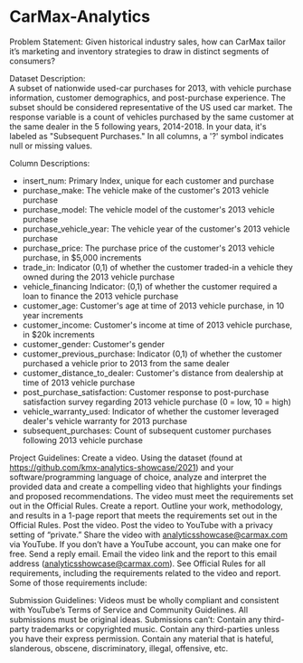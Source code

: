 # CarMax-Analytics

Problem Statement:
Given historical industry sales, how can CarMax tailor it’s marketing and inventory strategies to draw in distinct segments of consumers?

Dataset Description:		
A subset of nationwide used-car purchases for 2013, with vehicle purchase information, customer demographics, and post-purchase experience. The subset should be considered representative of the US used car market. The response variable is a count of vehicles purchased by the same customer at the same dealer in the 5 following years, 2014-2018. In your data, it's labeled as "Subsequent Purchases." In all columns, a '?' symbol indicates null or missing values.		

Column Descriptions:
- insert_num: Primary Index, unique for each customer and purchase	
- purchase_make: The vehicle make of the customer's 2013 vehicle purchase
- purchase_model: The vehicle model of the customer's 2013 vehicle purchase
- purchase_vehicle_year: The vehicle year of the customer's 2013 vehicle purchase
- purchase_price: The purchase price of the customer's 2013 vehicle purchase, in $5,000 increments
- trade_in: Indicator (0,1) of whether the customer traded-in a vehicle they owned during the 2013 vehicle purchase
- vehicle_financing	Indicator: (0,1) of whether the customer required a loan to finance the 2013 vehicle purchase
- customer_age: Customer's age at time of 2013 vehicle purchase, in 10 year increments
- customer_income: Customer's income at time of 2013 vehicle purchase, in $20k increments
- customer_gender: Customer's gender	
- customer_previous_purchase: Indicator (0,1) of whether the customer purchased a vehicle prior to 2013 from the same dealer
- customer_distance_to_dealer: Customer's distance from dealership at time of 2013 vehicle purchase
- post_purchase_satisfaction:	Customer response to post-purchase satisfaction survey regarding 2013 vehicle purchase (0 = low, 10 = high)
- vehicle_warranty_used: Indicator of whether the customer leveraged dealer's vehicle warranty for 2013 purchase
- subsequent_purchases: Count of subsequent customer purchases following 2013 vehicle purchase

Project Guidelines:
Create a video. Using the dataset (found at https://github.com/kmx-analytics-showcase/2021) and your software/programming language of choice, analyze and interpret the provided data and create a compelling video that highlights your findings and proposed recommendations. The video must meet the requirements set out in the Official Rules.
Create a report. Outline your work, methodology, and results in a 1-page report that meets the requirements set out in the Official Rules.
Post the video. Post the video to YouTube with a privacy setting of “private.” Share the video with analyticsshowcase@carmax.com via YouTube. If you don’t have a YouTube account, you can make one for free. Send a reply email. Email the video link and the report to this email address (analyticsshowcase@carmax.com).
See Official Rules for all requirements, including the requirements related to the video and report. Some of those requirements include:

Submission Guidelines: 
Videos must be wholly compliant and consistent with YouTube’s Terms of Service and Community Guidelines. All submissions must be original ideas.
Submissions can’t: Contain any third-party trademarks or copyrighted music. Contain any third-parties unless you have their express permission. Contain any material that is hateful, slanderous, obscene, discriminatory, illegal, offensive, etc.
